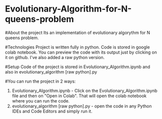 # Evolutionary-Algorithm-for-N-queens-problem

#About the project
Its an implementation of evolutionary algorythm for N queens problem.

#Technologies
Project is written fully in python. Code is stored in google colab notebook.
You can preview the code with its output just by clicking on it on github.
I've also added a raw python version.

#Setup
Code of the project is stored in Evolutionary_Algorithm.ipynb and also in evolutionary_algorithm [raw python].py

#You can run the project in 2 ways:

1) Evolutionary_Algorithm.ipynb - Click on the Evolutionary_Algorithm.ipynb file and then on "Open in Colab". That will open the colab notebook where you can run the code.
2) evolutionary_algorithm [raw python].py - open the code in any Python IDEs and Code Editors and simply run it.
